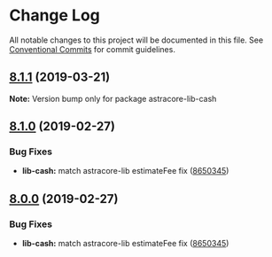 # Change Log

All notable changes to this project will be documented in this file.
See [Conventional Commits](https://conventionalcommits.org) for commit guidelines.

## [8.1.1](https://github.com/bitpay/astracore-lib/tree/cash/compare/v8.1.0...v8.1.1) (2019-03-21)

**Note:** Version bump only for package astracore-lib-cash

## [8.1.0](https://github.com/bitpay/astracore-lib/tree/cash/compare/v5.0.0-beta.44...v8.1.0) (2019-02-27)

### Bug Fixes

- **lib-cash:** match astracore-lib estimateFee fix ([8650345](https://github.com/bitpay/astracore-lib/tree/cash/commit/8650345))

## [8.0.0](https://github.com/bitpay/astracore-lib/tree/cash/compare/v5.0.0-beta.44...v8.0.0) (2019-02-27)

### Bug Fixes

- **lib-cash:** match astracore-lib estimateFee fix ([8650345](https://github.com/bitpay/astracore-lib/tree/cash/commit/8650345))
